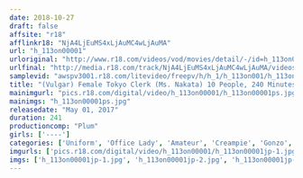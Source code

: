 ```yaml
---
date: 2018-10-27
draft: false
affsite: "r18"
afflinkr18: "NjA4LjEuMS4xLjAuMC4wLjAuMA"
url: "h_113on00001"
urloriginal: "http://www.r18.com/videos/vod/movies/detail/-/id=h_113on00001"
urlfinal: "http://media.r18.com/track/NjA4LjEuMS4xLjAuMC4wLjAuMA/videos/vod/movies/detail/-/id=h_113on00001"
samplevid: "awspv3001.r18.com/litevideo/freepv/h/h_1/h_113on001/h_113on001_dmb_w.mp4"
title: "(Vulgar) Female Tokyo Clerk (Ms. Nakata) 10 People, 240 Minutes"
mainimgurl: "pics.r18.com/digital/video/h_113on00001/h_113on00001ps.jpg"
mainimgs: "h_113on00001ps.jpg"
releasedate: "May 01, 2017"
duration: 241
productioncomp: "Plum"
girls: ['----']
categories: ['Uniform', 'Office Lady', 'Amateur', 'Creampie', 'Gonzo', 'Compilation', 'Over 4 Hours']
imgurls: ['pics.r18.com/digital/video/h_113on00001/h_113on00001jp-1.jpg', 'pics.r18.com/digital/video/h_113on00001/h_113on00001jp-2.jpg', 'pics.r18.com/digital/video/h_113on00001/h_113on00001jp-3.jpg', 'pics.r18.com/digital/video/h_113on00001/h_113on00001jp-4.jpg', 'pics.r18.com/digital/video/h_113on00001/h_113on00001jp-5.jpg', 'pics.r18.com/digital/video/h_113on00001/h_113on00001jp-6.jpg', 'pics.r18.com/digital/video/h_113on00001/h_113on00001jp-7.jpg', 'pics.r18.com/digital/video/h_113on00001/h_113on00001jp-8.jpg', 'pics.r18.com/digital/video/h_113on00001/h_113on00001jp-9.jpg', 'pics.r18.com/digital/video/h_113on00001/h_113on00001jp-10.jpg', 'pics.r18.com/digital/video/h_113on00001/h_113on00001jp-11.jpg', 'pics.r18.com/digital/video/h_113on00001/h_113on00001jp-12.jpg', 'pics.r18.com/digital/video/h_113on00001/h_113on00001jp-13.jpg', 'pics.r18.com/digital/video/h_113on00001/h_113on00001jp-14.jpg', 'pics.r18.com/digital/video/h_113on00001/h_113on00001jp-15.jpg', 'pics.r18.com/digital/video/h_113on00001/h_113on00001jp-16.jpg', 'pics.r18.com/digital/video/h_113on00001/h_113on00001jp-17.jpg', 'pics.r18.com/digital/video/h_113on00001/h_113on00001jp-18.jpg', 'pics.r18.com/digital/video/h_113on00001/h_113on00001jp-19.jpg', 'pics.r18.com/digital/video/h_113on00001/h_113on00001jp-20.jpg']
imgs: ['h_113on00001jp-1.jpg', 'h_113on00001jp-2.jpg', 'h_113on00001jp-3.jpg', 'h_113on00001jp-4.jpg', 'h_113on00001jp-5.jpg', 'h_113on00001jp-6.jpg', 'h_113on00001jp-7.jpg', 'h_113on00001jp-8.jpg', 'h_113on00001jp-9.jpg', 'h_113on00001jp-10.jpg', 'h_113on00001jp-11.jpg', 'h_113on00001jp-12.jpg', 'h_113on00001jp-13.jpg', 'h_113on00001jp-14.jpg', 'h_113on00001jp-15.jpg', 'h_113on00001jp-16.jpg', 'h_113on00001jp-17.jpg', 'h_113on00001jp-18.jpg', 'h_113on00001jp-19.jpg', 'h_113on00001jp-20.jpg']
---
```

